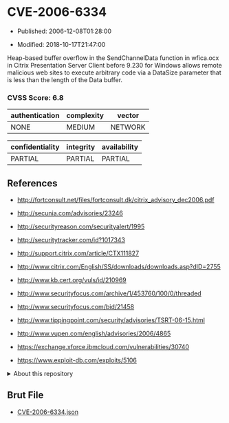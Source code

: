 # CVE-2006-6334

- Published: 2006-12-08T01:28:00

- Modified: 2018-10-17T21:47:00

Heap-based buffer overflow in the SendChannelData function in wfica.ocx in Citrix Presentation Server Client before 9.230 for Windows allows remote malicious web sites to execute arbitrary code via a DataSize parameter that is less than the length of the Data buffer.

### CVSS Score: **6.8**

| authentication | complexity | vector |
| --- | --- | --- |
| NONE | MEDIUM | NETWORK |

| confidentiality | integrity | availability |
| --- | --- | --- |
| PARTIAL | PARTIAL | PARTIAL |

## References

* http://fortconsult.net/files/fortconsult.dk/citrix_advisory_dec2006.pdf

* http://secunia.com/advisories/23246

* http://securityreason.com/securityalert/1995

* http://securitytracker.com/id?1017343

* http://support.citrix.com/article/CTX111827

* http://www.citrix.com/English/SS/downloads/downloads.asp?dID=2755

* http://www.kb.cert.org/vuls/id/210969

* http://www.securityfocus.com/archive/1/453760/100/0/threaded

* http://www.securityfocus.com/bid/21458

* http://www.tippingpoint.com/security/advisories/TSRT-06-15.html

* http://www.vupen.com/english/advisories/2006/4865

* https://exchange.xforce.ibmcloud.com/vulnerabilities/30740

* https://www.exploit-db.com/exploits/5106

<details>
<summary>About this repository</summary> 

  This repository is part of the project [Live Hack CVE](https://github.com/Live-Hack-CVE). Main website can be found [www.live-hack.org](https://www.live-hack.org) 
  
  Made by [Sn0wAlice](https://github.com/Sn0wAlice) for the people that care about security and need to have a feed of the latest CVEs. Hope you enjoy it, don't forget to star the repo and follow me on [Twitter](https://twitter.com/Sn0wAlice) and [Github](https://github.com/Sn0wAlice). And that is my [personnal website](https://www.alice-snow.me/)

  - [Home Page](https://github.com/Live-Hack-CVE)
  - [Framework](https://github.com/Live-Hack-CVE/cve-framework)
  - [CVE database](https://github.com/Live-Hack-CVE/full_database)
  - [Changelog](https://github.com/Live-Hack-CVE/Changelog)
</details>

## Brut File

* [CVE-2006-6334.json](https://raw.githubusercontent.com/Live-Hack-CVE/full_database/main/cves/2006/CVE-2006-6334.json)

